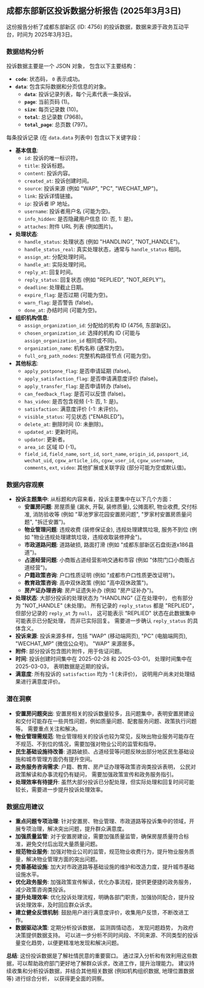 ## 成都东部新区投诉数据分析报告 (2025年3月3日)

这份报告分析了成都东部新区 (ID: 4756) 的投诉数据，数据来源于政务互动平台，时间为 2025年3月3日。

### 数据结构分析

投诉数据主要是一个 JSON 对象， 包含以下主要结构：

*   **`code`**: 状态码， `0` 表示成功。
*   **`data`**:  包含实际数据和分页信息的对象。
    *   **`data`**:  投诉记录列表，每个元素代表一条投诉。
    *   **`page`**: 当前页码 (1)。
    *   **`size`**: 每页记录数 (10)。
    *   **`total`**:  总记录数 (7968)。
    *   **`total_page`**: 总页数 (797)。

每条投诉记录 (在 `data.data` 列表中) 包含以下关键字段：

*   **基本信息**:
    *   `id`: 投诉的唯一标识符。
    *   `title`: 投诉标题。
    *   `content`: 投诉内容。
    *   `created_at`: 投诉创建时间。
    *   `source`: 投诉来源 (例如 "WAP", "PC", "WECHAT\_MP")。
    *   `link`:  投诉详情链接。
    *   `ip`:  投诉者 IP 地址。
    *   `username`: 投诉者用户名 (可能为空)。
    *   `info_hidden`: 是否隐藏用户信息 (0: 否, 1: 是)。
    *   `attaches`: 附件 URL 列表 (例如图片)。
*   **处理状态**:
    *   `handle_status`:  处理状态 (例如 "HANDLING", "NOT\_HANDLE")。
    *   `handle_status_real`: 真实处理状态，通常与 `handle_status` 相同。
    *   `assign_at`:  分配处理时间。
    *   `handle_at`:  实际处理时间。
    *   `reply_at`:  回复时间。
    *   `reply_status`: 回复状态 (例如 "REPLIED", "NOT\_REPLY")。
    *   `deadline`:  处理截止日期。
    *   `expire_flag`:  是否过期 (可能为空)。
    *   `warn_flag`:  是否警告 (false)。
    *   `done_at`:  办结时间 (可能为空)。
*   **组织机构信息**:
    *   `assign_organization_id`:  分配给的机构 ID (4756, 东部新区)。
    *   `chosen_organization_id`:  选择的机构 ID (可能与 `assign_organization_id` 相同或不同)。
    *   `organization_name`: 机构名称 (通常为空)。
    *   `full_org_path_nodes`:  完整机构路径节点 (可能为空)。
*   **其他标志**:
    *   `apply_postpone_flag`:  是否申请延期 (false)。
    *   `apply_satisfaction_flag`:  是否申请满意度评价 (false)。
    *   `apply_transfer_flag`:  是否申请转办 (false)。
    *   `can_feedback_flag`:  是否可以反馈 (false)。
    *   `has_video`:  是否包含视频 (-1: 否, 1: 是)。
    *   `satisfaction`:  满意度评价 (-1: 未评价)。
    *   `visible_status`:  可见状态 ("ENABLED")。
    *   `delete_at`:  删除时间 (0: 未删除)。
    *   `updated_at`:  更新时间。
    *   `updator`:  更新者。
    *   `area_id`:  区域 ID (-1)。
    *   `field_id`, `field_name`, `sort_id`, `sort_name`, `origin_id`, `passport_id`, `wechat_uid`, `cgxw_article_ids`, `cgxw_user_id`, `cgxw_username`, `comments`, `ext`, `video`:  其他扩展或关联字段 (部分可能为空或默认值)。

### 数据内容观察

*   **投诉主题集中**:  从标题和内容来看，投诉主要集中在以下几个方面：
    *   **安置房问题**:  房屋质量 (漏水, 开裂, 装修质量), 公摊面积, 物业收费, 交付标准, 消防验收等 (例如 "草池罗家花园安置房问题", "罗家村安置房质量问题", "拆迁安置")。
    *   **物业管理问题**:  违规收费 (装修保证金),  违规处理建筑垃圾, 服务不到位 (例如 "物业违规处理建筑垃圾，违规收取装修押金")。
    *   **市政道路问题**:  道路破损,  路面打滑 (例如 "成都东部新区石盘街道x186县道")。
    *   **占道经营问题**:  小商贩占道经营影响交通和市容 (例如 "体院门口小商贩占道经营")。
    *   **户籍政策咨询**:  户口性质证明 (例如 "成都市户口性质更改证明")。
    *   **教育政策咨询**:  高中双休政策 (例如 "高中双休政策")。
    *   **房产证办理咨询**:  房产证遗失补办 (例如 "房产证补办")。
*   **处理状态**:  大部分投诉的处理状态为 "HANDLING" (正在处理中)， 也有部分为 "NOT\_HANDLE" (未处理)。 所有记录的 `reply_status` 都是 "REPLIED"， 但部分记录的 `reply_at` 为 `null`， 这可能表示 "REPLIED" 状态在此数据集中可能表示已分配处理， 而非已实际回复。 需要进一步确认 `reply_status` 的具体含义。
*   **投诉来源**:  投诉来源多样，包括 "WAP" (移动端网页), "PC" (电脑端网页), "WECHAT\_MP" (微信公众号)。 "WAP" 来源居多。
*   **附件**:  部分投诉包含图片附件，用于佐证问题。
*   **时间**:  投诉创建时间集中在 2025-02-28 和 2025-03-01， 处理时间集中在 2025-03-03，  表明数据是近期的投诉。
*   **满意度**:  所有投诉的 `satisfaction` 均为 -1 (未评价)， 说明用户尚未对处理结果进行满意度评价。

### 潜在洞察

*   **安置房问题突出**:  安置房相关的投诉数量较多，且问题集中，表明安置房建设和交付可能存在一些共性问题，例如质量问题、配套服务问题、政策执行问题等。  需要重点关注和解决。
*   **物业管理需规范**:  物业管理相关的投诉也较为常见，反映出物业服务可能存在不规范、不到位的情况，需要加强对物业公司的监管和指导。
*   **民生基础设施待改善**:  道路破损、占道经营等问题反映出部分地区民生基础设施和城市管理方面仍有提升空间。
*   **政务服务咨询需求**:  户籍、教育、房产证办理等政策咨询类投诉表明， 公民对政策解读和办事流程仍有疑问， 需要加强政策宣传和政务服务指引。
*   **处理效率有待提升**:  虽然大部分投诉已分配处理，但实际处理和回复时间可能较长，需要进一步提升投诉处理效率。

### 数据应用建议

*   **重点问题专项治理**:  针对安置房、物业管理、市政道路等投诉集中的领域，开展专项治理，解决突出问题，提升群众满意度。
*   **加强质量监管**:  对于安置房建设，需要加强质量监管，确保房屋质量符合标准，避免交付后出现大量质量问题。
*   **规范物业服务**:  加强对物业公司的监管，规范物业收费行为，提升物业服务质量，解决物业管理方面的突出问题。
*   **完善基础设施**:  加大对市政道路等基础设施的维护和改造力度，提升城市基础设施水平。
*   **优化政务服务**:  加强政策宣传解读，优化办事流程，提供更便捷的政务服务，减少政策咨询类投诉。
*   **提升处理效率**:  优化投诉处理流程，明确各部门职责，加强协同配合，提升投诉处理效率，及时回应群众诉求。
*   **建立健全反馈机制**:  鼓励用户进行满意度评价，收集用户反馈，不断改进工作。
*   **数据驱动决策**:  定期分析投诉数据， 监测舆情动态， 发现问题趋势， 为政府决策提供数据支持。 可以进一步分析不同时间段、不同来源、不同类型的投诉量变化趋势，以便更精准地发现和解决问题。

**总结**:  这份投诉数据是了解社情民意的重要窗口。 通过深入分析和有效利用这些数据，可以帮助政府部门更好地了解群众诉求，改进工作，提升治理能力。  建议持续收集和分析投诉数据，并结合其他相关数据 (例如机构组织数据,  地理位置数据等) 进行综合分析， 以获得更全面的洞察。
